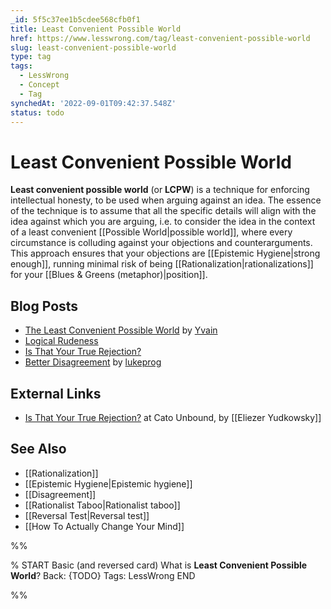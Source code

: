 ```yaml
---
_id: 5f5c37ee1b5cdee568cfb0f1
title: Least Convenient Possible World
href: https://www.lesswrong.com/tag/least-convenient-possible-world
slug: least-convenient-possible-world
type: tag
tags:
  - LessWrong
  - Concept
  - Tag
synchedAt: '2022-09-01T09:42:37.548Z'
status: todo
---
```


# Least Convenient Possible World

**Least convenient possible world** (or **LCPW**) is a technique for enforcing intellectual honesty, to be used when arguing against an idea. The essence of the technique is to assume that all the specific details will align with the idea against which you are arguing, i.e. to consider the idea in the context of a least convenient [[Possible World|possible world]], where every circumstance is colluding against your objections and counterarguments. This approach ensures that your objections are [[Epistemic Hygiene|strong enough]], running minimal risk of being [[Rationalization|rationalizations]] for your [[Blues & Greens (metaphor)|position]].

## Blog Posts

- [The Least Convenient Possible World](http://lesswrong.com/lw/2k/the_least_convenient_possible_world/) by [Yvain](https://wiki.lesswrong.com/wiki/Yvain)
- [Logical Rudeness](http://lesswrong.com/lw/1p1/logical_rudeness/)
- [Is That Your True Rejection?](http://lesswrong.com/lw/wj/is_that_your_true_rejection/)
- [Better Disagreement](http://lesswrong.com/lw/85h/better_disagreement/) by [lukeprog](https://wiki.lesswrong.com/wiki/lukeprog)

## External Links

- [Is That Your True Rejection?](http://www.cato-unbound.org/2011/09/07/eliezer-yudkowsky/is-that-your-true-rejection/) at Cato Unbound, by [[Eliezer Yudkowsky]]

## See Also

- [[Rationalization]]
- [[Epistemic Hygiene|Epistemic hygiene]]
- [[Disagreement]]
- [[Rationalist Taboo|Rationalist taboo]]
- [[Reversal Test|Reversal test]]
- [[How To Actually Change Your Mind]]


%%

% START
Basic (and reversed card)
What is **Least Convenient Possible World**?
Back: {TODO}
Tags: LessWrong
END
<!--ID: 1663156994755-->


%%
	
